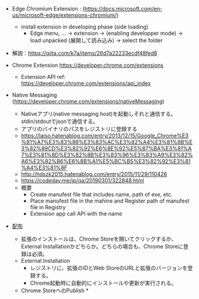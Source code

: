 
* Edge Chromium Extension : (https://docs.microsoft.com/en-us/microsoft-edge/extensions-chromium/)
  * install extension in developing phase (side loading)
    * Edge menu, ... -> extension -> (enabling developper mode) -> load unpacked (展開して読み込み) -> select the folder
* 解説：https://qiita.com/k7a/items/26d7a22233ecdf48fed8
* Chrome Extension https://developer.chrome.com/extensions
  * Extension API ref: https://developer.chrome.com/extensions/api_index
  
* Native Messaging (https://developer.chrome.com/extensions/nativeMessaging)
  * Nativeアプリ(native messaging host)を起動しそれと通信する。stdin/stdoutでjsonで通信する。
  * アプリのバイナリのパスをレジストリに登録する
  * https://laiso.hatenablog.com/entry/2013/12/15/Google_Chrome%E3%81%A7%E3%83%88%E3%83%AC%E3%82%A4%E3%81%8B%E3%82%89CD%E3%82%92%E6%8E%92%E5%87%BA%E3%81%A7%E3%81%8D%E3%82%8B%E3%83%96%E3%83%A9%E3%82%A6%E3%82%B6%E6%8B%A1%E5%BC%B5%E3%82%92%E3%81%A4%E3%81%8F
  * http://hdszk2015.hatenablog.com/entry/2015/11/29/110426
  * https://codeday.me/jp/qa/20190301/322848.html
  * 概要
    * Create manufest file that includes name, path of exe, etc.
    * Place manufest file in the mahine and Register path of manufest file in Registry
    * Extension app call API with the name
    
* [配布](https://developer.chrome.com/webstore) 
  * 拡張のインストールは、Chrome Storeを開いてクリックするか、External Installationかどちらか。どちらの場合も、Chrome Storeに登録は必須。
  * External Installation
    * レジストリに、拡張のIDとWeb StoreのURLと拡張のバージョンを登録する。
    * Chrome起動時に自動的にインストールや更新が実行される。
  * Chrome StoreへのPublish
    * 

